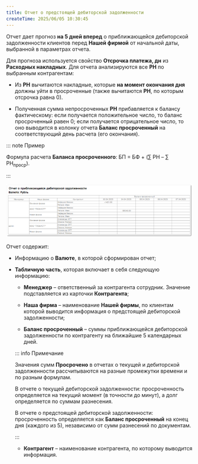 ```yaml
---
title: Отчет о предстоящей дебиторской задолженности
createTime: 2025/06/05 10:30:45
---
```

Отчет дает прогноз **на 5 дней вперед** о приближающейся дебиторской задолженности клиентов перед **Нашей фирмой** от начальной даты, выбранной в параметрах отчета.

Для прогноза используется свойство **Отсрочка платежа, дн** из **Расходных накладных**. Для отчета анализируются все **РН** по выбранным контрагентам:

- Из **РН** вычитаются накладные, которые **на момент окончания дня** должны уйти в просроченные (также вычитаются **РН**, по которым отсрочка равна 0).

- Полученная сумма непросроченных **РН** прибавляется к балансу фактическому: если получается положительное число, то баланс просроченный равен 0; если получается отрицательное число, то оно выводится в колонку отчета **Баланс просроченный** на соответствующий день расчета (его окончания).

::: note Пример

Формула расчета **Баланса просроченного**: БП = БФ + (∑ РН – ∑ РН<sub>проср</sub>).

:::

![](../../../assets/work/three/092.png)

Отчет содержит:

- Информацию о **Валюте**, в которой сформирован отчет;

- **Табличную часть**, которая включает в себя следующую информацию:

    - **Менеджер** – ответственный за контрагента сотрудник. Значение подставляется из карточки **Контрагента**;

    - **Наша фирма** – наименование **Нашей фирмы**, по клиентам которой выводится информация о предстоящей дебиторской задолженности;

    - **Баланс просроченный** – суммы приближающейся дебиторской задолженности по контрагенту на ближайшие 5 календарных дней.

    ::: info Примечание

    Значения сумм **Просрочено** в отчетах о текущей и дебиторской задолженности рассчитываются на разные промежутки времени и по разным формулам.
    
    В отчете о текущей дебиторской задолженности: просроченность определяется на текущий момент (в точности до минут), а долг определяется по суммам разнесения.
    
    В отчете о предстоящей дебиторской задолженности: просроченность определяется как **Баланс просроченный** на конец дня (каждого из 5), независимо от сумм разнесений по документам. 

    :::

    - **Контрагент** – наименование контрагента, по которому выводится информация.